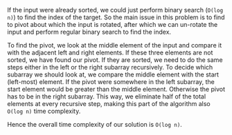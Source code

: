 If the input were already sorted, we could just perform binary search (`O(log n)`) to find the index of the target. So the main
issue in this problem is to find to pivot about which the input is rotated, after which we can un-rotate the input and perform
regular binary search to find the index.

To find the pivot, we look at the middle element of the input and compare it with the adjacent left and right elements. If these
three elements are not sorted, we have found our pivot. If they are sorted, we need to do the same steps either in the left or the
right subarray recursively. To decide which subarray we should look at, we compare the middle element with the start (left-most)
element. If the pivot were somewhere in the left subarray, the start element would be greater than the middle element. Otherwise the
pivot has to be in the right subarray. This way, we eliminate half of the total elements at every recursive step, making this part
of the algorithm also `O(log n)` time complexity.

Hence the overall time complexity of our solution is `O(log n)`.
